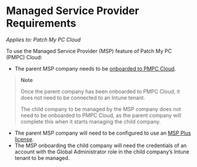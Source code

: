 # Managed Service Provider Requirements

_Applies to: Patch My PC Cloud_

To use the Managed Service Provider (MSP) feature of Patch My PC (PMPC) Cloud:

* The parent MSP company needs to be [onboarded to PMPC Cloud](../onboard-to-cloud.md).

> **Note**
>
> Once the parent company has been onboarded to PMPC Cloud, it does not need to be connected to an Intune tenant.
>
> The child company to be managed by the MSP company does not need to be onboarded to PMPC Cloud, as the parent company will complete this when it starts managing the child company.

* The parent MSP company will need to be configured to use an [MSP Plus license](license-the-managed-service-provider-feature.md).
* The MSP onboarding the child company will need the credentials of an account with the Global Administrator role in the child company’s Intune tenant to be managed.